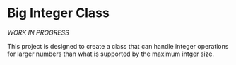 <h1>Big Integer Class</h1>

*WORK IN PROGRESS*

This project is designed to create a class that can handle integer operations for larger numbers than what is supported by the maximum intger size.
